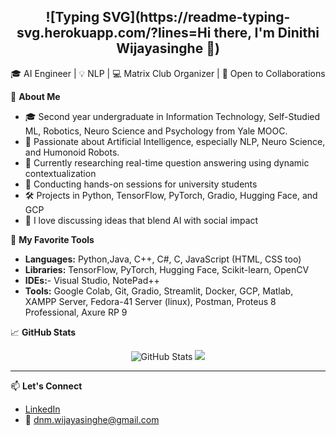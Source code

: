 <h2 align="center"> ![Typing SVG](https://readme-typing-svg.herokuapp.com/?lines=Hi there, I'm Dinithi Wijayasinghe 👋) </h2>

<p align="center">
  🎓 AI Engineer | 💡 NLP | 💻 Matrix Club Organizer | 🚀 Open to Collaborations
</p>

🌟 **About Me**  
- 🎓 Second year undergraduate in Information Technology, Self-Studied ML, Robotics, Neuro Science and Psychology from Yale MOOC.
- 🤖 Passionate about Artificial Intelligence, especially NLP, Neuro Science, and Humonoid Robots. 
- 🧪 Currently researching real-time question answering using dynamic contextualization  
- 🏫 Conducting hands-on sessions for university students  
- 🛠️ Projects in Python, TensorFlow, PyTorch, Gradio, Hugging Face, and GCP  
- 💬 I love discussing ideas that blend AI with social impact

🔨 **My Favorite Tools**
- **Languages:** Python,Java, C++, C#, C, JavaScript (HTML, CSS too)
- **Libraries:** TensorFlow, PyTorch, Hugging Face, Scikit-learn, OpenCV
- **IDEs:**- Visual Studio, NotePad++
- **Tools:** Google Colab, Git, Gradio, Streamlit, Docker, GCP, Matlab, XAMPP Server, Fedora-41 Server (linux), Postman, Proteus 8 Professional, Axure RP 9

📈 **GitHub Stats**

<p align="center">
  <img src="https://github-readme-stats.vercel.app/api?username=nimsala1234&show_icons=true&theme=tokyonight" alt="GitHub Stats"/>
  <img src="https://github-readme-stats.vercel.app/api/top-langs/?username=nimsala1234&layout=compact&theme=tokyonight"/>
</p>

---

📫 **Let's Connect**
- [LinkedIn](https://www.linkedin.com/in/dinithi-wijayasinghe)
- 📧 dnm.wijayasinghe@gmail.com
